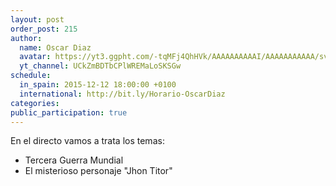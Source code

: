 ```yaml
---
layout: post
order_post: 215
author:
  name: Oscar Diaz
  avatar: https://yt3.ggpht.com/-tqMFj4QhHVk/AAAAAAAAAAI/AAAAAAAAAAA/svuwNUREPro/s88-c-k-no/photo.jpg
  yt_channel: UCkZmBDTbCPlWREMaLoSKSGw
schedule:
  in_spain: 2015-12-12 18:00:00 +0100
  international: http://bit.ly/Horario-OscarDiaz
categories:
public_participation: true
---
```

En el directo vamos a trata los temas:

- Tercera Guerra Mundial
- El misterioso personaje "Jhon Titor"
